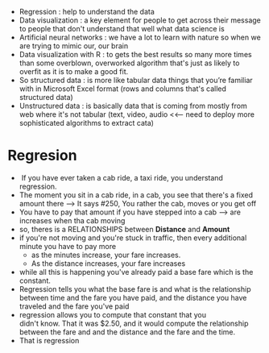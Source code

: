 - Regression : help to understand the data
- Data visualization : a key element for people to get across their message to people that don't understand that well what data science is
- Artificial neural networks : we have a lot to learn with nature so when we are trying to mimic our, our brain
- Data visualization with R : to gets the best results so many more times than some overblown, overworked algorithm that's just as likely to overfit as it is to make a good fit.
- So structured data : is more like tabular data things that you’re familiar with in Microsoft Excel format (rows and columns that's called structured data)
- Unstructured data : is basically data that is coming from mostly from web where it's not tabular (text, video, audio <<-- need to deploy more sophisticated algorithms to extract cata)

# Regresion
-  If you have ever taken a cab ride, a taxi ride, you understand regression.
- The moment you sit in a cab ride, in a cab, you see that there's a fixed amount there --> It says #250, You rather the cab, moves or you get off
- You have to pay that amount if you have stepped into a cab --> are increases when tha cab moving
- so, theres is a RELATIONSHIPS between **Distance** and **Amount**
- if you're not moving and you're stuck in traffic, then every additional minute you have to pay more
    - as the minutes increase, your fare increases.
    - As the distance increases, your fare increases
- while all this is happening you've already paid a base fare which is the constant.
- Regression tells you what the base fare is and what is the relationship between time and the fare you have paid, and the distance you have traveled and the fare you've paid
- regression allows you to compute that constant that you didn't know. That it was $2.50, and it would compute the relationship between the fare and and the distance and the fare and the time.
- That is regression
